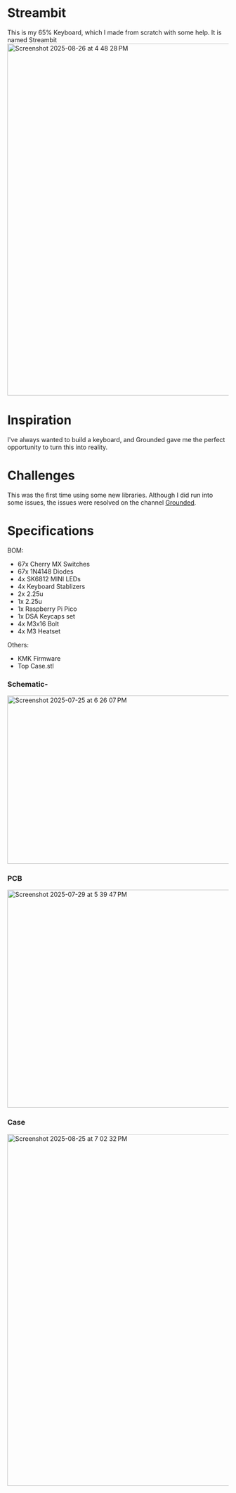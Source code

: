# Streambit

This is my 65% Keyboard, which I made from scratch with some help. It is named Streambit
<img width="1470" height="801" alt="Screenshot 2025-08-26 at 4 48 28 PM" src="https://github.com/user-attachments/assets/56fe94d8-ea19-4494-9f2d-2bef004ca189" />




# Inspiration
I've always wanted to build a keyboard, and Grounded gave me the perfect opportunity to turn this into reality.

# Challenges
This was the first time using some new libraries. Although I did run into some issues, the issues were resolved on the channel <a href="hackclub.slack.com/archives/C0948RT0C1M">Grounded</a>.

# Specifications

BOM:
<ul>
<li>67x Cherry MX Switches <br>
<li>67x 1N4148 Diodes<br>
<li>4x SK6812 MINI LEDs <br>
<li>4x Keyboard Stablizers</li>
  <li>2x 2.25u<br>
  <li>1x 2.25u<br>
  
<li>1x Raspberry Pi Pico <br>
<li>1x DSA Keycaps set <br>
<li>4x M3x16 Bolt <br>
<li>4x M3 Heatset <br>
</ul>

Others:
<ul>
<li>KMK Firmware
<li>Top Case.stl
</ul>

<h3>Schematic-</h3>
<img width="1025" height="383" alt="Screenshot 2025-07-25 at 6 26 07 PM" src="https://github.com/user-attachments/assets/e4b31ae5-a008-41e7-b1b3-b95d2471a19e" />



<h3>PCB</h3>
<img width="1098" height="496" alt="Screenshot 2025-07-29 at 5 39 47 PM" src="https://github.com/user-attachments/assets/48ca835b-f74f-4896-9ab2-f480bcc6dd04" />



<h3>Case</h3>
<img width="1470" height="801" alt="Screenshot 2025-08-25 at 7 02 32 PM" src="https://github.com/user-attachments/assets/1ef6ec04-b018-409a-847c-5cb6e0364abe" />

